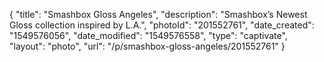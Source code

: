 {
    "title": "Smashbox Gloss Angeles",
    "description": "Smashbox’s Newest Gloss collection inspired by L.A.",
    "photoId": "201552761",
    "date_created": "1549576056",
    "date_modified": "1549576558",
    "type": "captivate",
    "layout": "photo",
    "url": "\/p\/smashbox-gloss-angeles\/201552761"
}